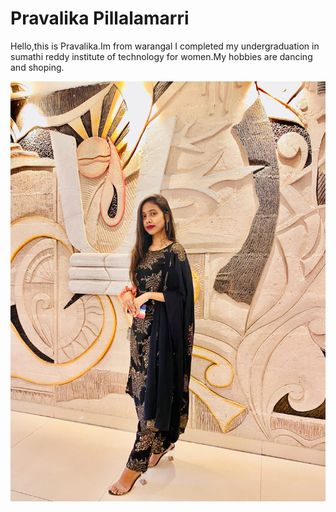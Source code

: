 # Pravalika Pillalamarri

Hello,this is Pravalika.Im from warangal I completed my undergraduation in sumathi reddy institute of technology for women.My hobbies are dancing and shoping.

![image](pravallika.jpeg)